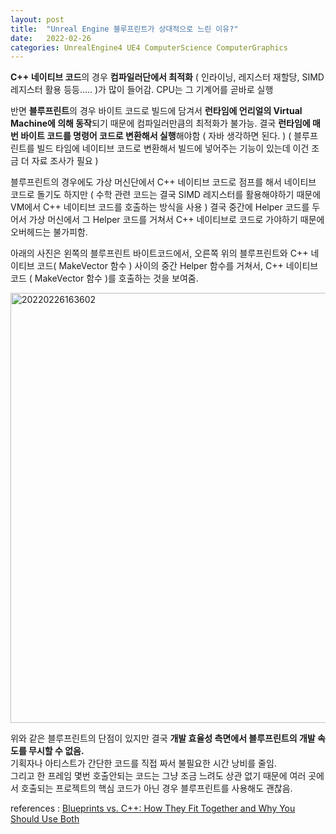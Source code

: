 ```yaml
---
layout: post
title:  "Unreal Engine 블루프린트가 상대적으로 느린 이유?"
date:   2022-02-26
categories: UnrealEngine4 UE4 ComputerScience ComputerGraphics
---
```


**C++ 네이티브 코드**의 경우 **컴파일러단에서 최적화** ( 인라이닝, 레지스터 재할당, SIMD 레지스터 활용 등등..... )가 많이 들어감. CPU는 그 기계어를 곧바로 실행          

반면 **블루프린트**의 경우 바이트 코드로 빌드에 담겨서 **런타임에 언리얼의 Virtual Machine에 의해 동작**되기 때문에 컴파일러만큼의 최적화가 불가능. 결국 **런타임에 매번 바이트 코드를 명령어 코드로 변환해서 실행**해야함 ( 자바 생각하면 된다. ) ( 블루프린트를 빌드 타임에 네이티브 코드로 변환해서 빌드에 넣어주는 기능이 있는데 이건 조금 더 자료 조사가 필요 )                   

블루프린트의 경우에도 가상 머신단에서 C++ 네이티브 코드로 점프를 해서 네이티브 코드로 돌기도 하지만 ( 수학 관련 코드는 결국 SIMD 레지스터를 활용해야하기 때문에 VM에서 C++ 네이티브 코드를 호출하는 방식을 사용 ) 결국 중간에 Helper 코드를 두어서 가상 머신에서 그 Helper 코드를 거쳐서 C++ 네이티브로 코드로 가야하기 때문에 오버헤드는 불가피함.               

아래의 사진은 왼쪽의 블루프린트 바이트코드에서, 오른쪽 위의 블루프린트와 C++ 네이티브 코드( MakeVector 함수 ) 사이의 중간 Helper 함수를 거쳐서, C++ 네이티브 코드 ( MakeVector 함수 )를 호출하는 것을 보여줌.                

<img width="688" alt="20220226163602" src="https://user-images.githubusercontent.com/33873804/155834652-ccf44fe9-10db-45c3-a45d-d9c4d7dab530.png">           

위와 같은 블루프린트의 단점이 있지만 결국 **개발 효율성 측면에서 블루프린트의 개발 속도를 무시할 수 없음.**          
기획자나 아티스트가 간단한 코드를 직접 짜서 불필요한 시간 낭비를 줄임.                  
그리고 한 프레임 몇번 호출안되는 코드는 그냥 조금 느려도 상관 없기 때문에 여러 곳에서 호출되는 프로젝트의 핵심 코드가 아닌 경우 블루프린트를 사용해도 괜찮음.         

references : [Blueprints vs. C++: How They Fit Together and Why You Should Use Both](https://youtu.be/VMZftEVDuCE)                 